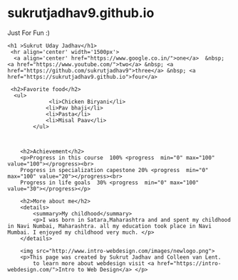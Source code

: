 # sukrutjadhav9.github.io
Just For Fun :)

<!DOCTYPE html>
<html lang="en">
<head>
	<meta charset="utf-8">
	<title> Final Project </title>
</head>
<body>


	<h1 >Sukrut Uday Jadhav</h1>
	 <hr align='center' width='1500px'>
	  <a align='center' href="https://www.google.co.in/">one</a>  &nbsp; <a href="https://www.youtube.com/">two</a> &nbsp; <a href="https://github.com/sukrutjadhav9">three</a> &nbsp; <a href="https://sukrutjadhav9.github.io">four</a> 

	 <h2>Favorite food</h2>
	  <ul>
                 <li>Chicken Biryani</li>
                <li>Pav bhaji</li>
                <li>Pasta</li>
                <li>Misal Paav</li>
            </ul>

       

       	<h2>Achievement</h2>
       	<p>Progress in this course  100% <progress  min="0" max="100" value="100"></progress><br>
       	Progress in specialization capestone 20% <progress  min="0" max="100" value="20"></progress><br>
       	Progress in life goals  30% <progress  min="0" max="100" value="30"></progress></p>

       	<h2>More about me</h2>
       	<details>
       		<summary>My childhood</summary>
       		<p>I was born in Satara,Maharashtra and and spent my childhood in Navi Numbai, Maharashtra. all my education took place in Navi Mumbai. I enjoyed my childhood very much. </p>
       	</details>

       	<img src="http://www.intro-webdesign.com/images/newlogo.png">
       	<p>This page was created by Sukrut Jadhav and Colleen van Lent.
       		to learn more about webdesign visit <a href="https://intro-webdesign.com/">Intro to Web Design</a> </p>

 



</body>
</html>
